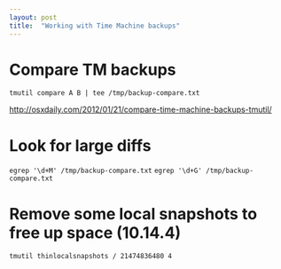 ```yaml
---
layout: post
title:  "Working with Time Machine backups"
---
```


# Compare TM backups

`tmutil compare A B | tee /tmp/backup-compare.txt`

http://osxdaily.com/2012/01/21/compare-time-machine-backups-tmutil/

# Look for large diffs

`egrep '\d+M' /tmp/backup-compare.txt`
`egrep '\d+G' /tmp/backup-compare.txt`

# Remove some local snapshots to free up space (10.14.4)

`tmutil thinlocalsnapshots / 21474836480 4`

